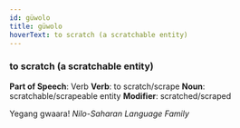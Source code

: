```yaml
---
id: güwolo
title: güwolo
hoverText: to scratch (a scratchable entity)
---
```


### to scratch (a scratchable entity)

**Part of Speech**: Verb
**Verb**: to scratch/scrape
**Noun**: scratchable/scrapeable entity
**Modifier**: scratched/scraped

Yegang gwaaraǃ 
*Nilo-Saharan Language Family*